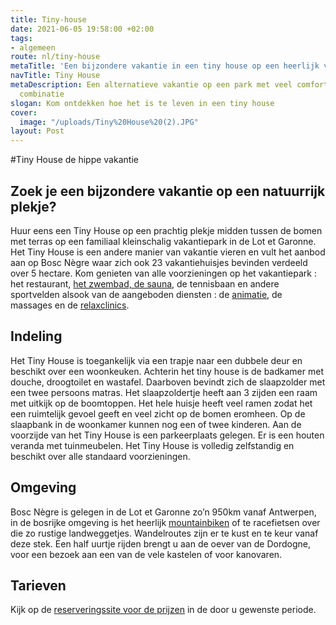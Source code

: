```yaml
---
title: Tiny-house
date: 2021-06-05 19:58:00 +02:00
tags:
- algemeen
route: nl/tiny-house
metaTitle: 'Een bijzondere vakantie in een tiny house op een heerlijk vakantiepark '
navTitle: Tiny House
metaDescription: Een alternatieve vakantie op een park met veel comfort, de ideale
  combinatie
slogan: Kom ontdekken hoe het is te leven in een tiny house
cover:
  image: "/uploads/Tiny%20House%20(2).JPG"
layout: Post
---
```


#Tiny House de hippe vakantie

## Zoek je een bijzondere vakantie op een natuurrijk plekje?

Huur eens een Tiny House op een prachtig plekje midden tussen de bomen met terras op een familiaal kleinschalig vakantiepark in de Lot et Garonne.
Het Tiny House is een andere manier van vakantie vieren en vult het aanbod aan op Bosc Nègre waar zich ook 23 vakantiehuisjes bevinden verdeeld over 5 hectare. Kom genieten van alle voorzieningen op het vakantiepark : het restaurant, [het zwembad, de sauna](/nl/faciliteiten/verwarmd-zwembad/), de tennisbaan en andere sportvelden alsook van de aangeboden diensten : de [animatie](/nl/animatie/), de massages en de [relaxclinics](/nl/relax-clinic).

## Indeling

Het Tiny House is toegankelijk via een trapje naar een dubbele deur en beschikt over een woonkeuken. Achterin het tiny house is de badkamer met douche, droogtoilet en wastafel. Daarboven bevindt zich de slaapzolder met een twee persoons matras. Het slaapzoldertje heeft aan 3 zijden een raam met uitkijk op de boomtoppen. Het hele huisje heeft veel ramen zodat het een ruimtelijk gevoel geeft en veel zicht op de bomen eromheen. Op de slaapbank in de woonkamer kunnen nog een of twee kinderen. Aan de voorzijde van het Tiny House is een parkeerplaats gelegen. Er is een houten veranda met tuinmeubelen. Het Tiny House is volledig zelfstandig en beschikt over alle standaard voorzieningen.

## Omgeving

Bosc Nègre is gelegen in de Lot et Garonne zo’n 950km vanaf Antwerpen, in de bosrijke omgeving is het heerlijk [mountainbiken](/nl/stoeresporters) of te racefietsen over die zo rustige landweggetjes. Wandelroutes zijn er te kust en te keur vanaf deze stek. Een half uurtje rijden brengt u aan de oever van de Dordogne, voor een bezoek aan een van de vele kastelen of voor kanovaren.

## Tarieven

Kijk op de [reserveringssite voor de prijzen](https://bookingpremium.secureholiday.net/nl/14230/search/product-view/108639) in de door u gewenste periode.
